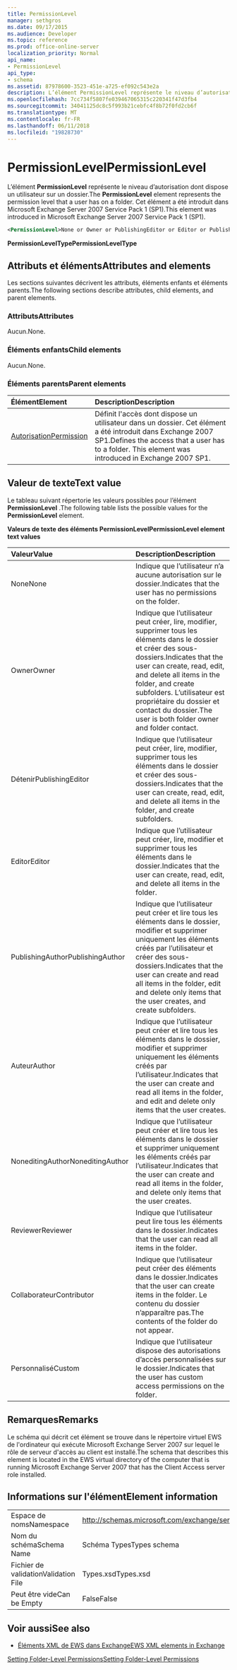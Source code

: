 ```yaml
---
title: PermissionLevel
manager: sethgros
ms.date: 09/17/2015
ms.audience: Developer
ms.topic: reference
ms.prod: office-online-server
localization_priority: Normal
api_name:
- PermissionLevel
api_type:
- schema
ms.assetid: 87978600-3523-451e-a725-ef092c543e2a
description: L’élément PermissionLevel représente le niveau d’autorisation dont dispose un utilisateur sur un dossier. Cet élément a été introduit dans Microsoft Exchange Server 2007 Service Pack 1 (SP1).
ms.openlocfilehash: 7cc734f5807fe039467065315c220341f47d3fb4
ms.sourcegitcommit: 34041125dc8c5f993b21cebfc4f8b72f0fd2cb6f
ms.translationtype: MT
ms.contentlocale: fr-FR
ms.lasthandoff: 06/11/2018
ms.locfileid: "19828730"
---
```

# <a name="permissionlevel"></a><span data-ttu-id="2f928-104">PermissionLevel</span><span class="sxs-lookup"><span data-stu-id="2f928-104">PermissionLevel</span></span>

<span data-ttu-id="2f928-105">L’élément **PermissionLevel** représente le niveau d’autorisation dont dispose un utilisateur sur un dossier.</span><span class="sxs-lookup"><span data-stu-id="2f928-105">The **PermissionLevel** element represents the permission level that a user has on a folder.</span></span> <span data-ttu-id="2f928-106">Cet élément a été introduit dans Microsoft Exchange Server 2007 Service Pack 1 (SP1).</span><span class="sxs-lookup"><span data-stu-id="2f928-106">This element was introduced in Microsoft Exchange Server 2007 Service Pack 1 (SP1).</span></span> 
  
```xml
<PermissionLevel>None or Owner or PublishingEditor or Editor or PublishingAuthor or Author or NoneditingAuthor or Reviewer or Contributor or Custom</PermissionLevel>
```

 <span data-ttu-id="2f928-107">**PermissionLevelType**</span><span class="sxs-lookup"><span data-stu-id="2f928-107">**PermissionLevelType**</span></span>
## <a name="attributes-and-elements"></a><span data-ttu-id="2f928-108">Attributs et éléments</span><span class="sxs-lookup"><span data-stu-id="2f928-108">Attributes and elements</span></span>

<span data-ttu-id="2f928-109">Les sections suivantes décrivent les attributs, éléments enfants et éléments parents.</span><span class="sxs-lookup"><span data-stu-id="2f928-109">The following sections describe attributes, child elements, and parent elements.</span></span>
  
### <a name="attributes"></a><span data-ttu-id="2f928-110">Attributs</span><span class="sxs-lookup"><span data-stu-id="2f928-110">Attributes</span></span>

<span data-ttu-id="2f928-111">Aucun.</span><span class="sxs-lookup"><span data-stu-id="2f928-111">None.</span></span>
  
### <a name="child-elements"></a><span data-ttu-id="2f928-112">Éléments enfants</span><span class="sxs-lookup"><span data-stu-id="2f928-112">Child elements</span></span>

<span data-ttu-id="2f928-113">Aucun.</span><span class="sxs-lookup"><span data-stu-id="2f928-113">None.</span></span>
  
### <a name="parent-elements"></a><span data-ttu-id="2f928-114">Éléments parents</span><span class="sxs-lookup"><span data-stu-id="2f928-114">Parent elements</span></span>

|<span data-ttu-id="2f928-115">**Élément**</span><span class="sxs-lookup"><span data-stu-id="2f928-115">**Element**</span></span>|<span data-ttu-id="2f928-116">**Description**</span><span class="sxs-lookup"><span data-stu-id="2f928-116">**Description**</span></span>|
|:-----|:-----|
|[<span data-ttu-id="2f928-117">Autorisation</span><span class="sxs-lookup"><span data-stu-id="2f928-117">Permission</span></span>](permission.md) <br/> |<span data-ttu-id="2f928-p103">Définit l'accès dont dispose un utilisateur dans un dossier. Cet élément a été introduit dans Exchange 2007 SP1.</span><span class="sxs-lookup"><span data-stu-id="2f928-p103">Defines the access that a user has to a folder. This element was introduced in Exchange 2007 SP1.</span></span>  <br/> |
   
## <a name="text-value"></a><span data-ttu-id="2f928-120">Valeur de texte</span><span class="sxs-lookup"><span data-stu-id="2f928-120">Text value</span></span>

<span data-ttu-id="2f928-121">Le tableau suivant répertorie les valeurs possibles pour l’élément **PermissionLevel** .</span><span class="sxs-lookup"><span data-stu-id="2f928-121">The following table lists the possible values for the **PermissionLevel** element.</span></span> 
  
<span data-ttu-id="2f928-122">**Valeurs de texte des éléments PermissionLevel**</span><span class="sxs-lookup"><span data-stu-id="2f928-122">**PermissionLevel element text values**</span></span>

|<span data-ttu-id="2f928-123">**Valeur**</span><span class="sxs-lookup"><span data-stu-id="2f928-123">**Value**</span></span>|<span data-ttu-id="2f928-124">**Description**</span><span class="sxs-lookup"><span data-stu-id="2f928-124">**Description**</span></span>|
|:-----|:-----|
|<span data-ttu-id="2f928-125">None</span><span class="sxs-lookup"><span data-stu-id="2f928-125">None</span></span>  <br/> |<span data-ttu-id="2f928-126">Indique que l’utilisateur n’a aucune autorisation sur le dossier.</span><span class="sxs-lookup"><span data-stu-id="2f928-126">Indicates that the user has no permissions on the folder.</span></span>  <br/> |
|<span data-ttu-id="2f928-127">Owner</span><span class="sxs-lookup"><span data-stu-id="2f928-127">Owner</span></span>  <br/> |<span data-ttu-id="2f928-128">Indique que l’utilisateur peut créer, lire, modifier, supprimer tous les éléments dans le dossier et créer des sous-dossiers.</span><span class="sxs-lookup"><span data-stu-id="2f928-128">Indicates that the user can create, read, edit, and delete all items in the folder, and create subfolders.</span></span> <span data-ttu-id="2f928-129">L’utilisateur est propriétaire du dossier et contact du dossier.</span><span class="sxs-lookup"><span data-stu-id="2f928-129">The user is both folder owner and folder contact.</span></span>  <br/> |
|<span data-ttu-id="2f928-130">Détenir</span><span class="sxs-lookup"><span data-stu-id="2f928-130">PublishingEditor</span></span>  <br/> |<span data-ttu-id="2f928-131">Indique que l’utilisateur peut créer, lire, modifier, supprimer tous les éléments dans le dossier et créer des sous-dossiers.</span><span class="sxs-lookup"><span data-stu-id="2f928-131">Indicates that the user can create, read, edit, and delete all items in the folder, and create subfolders.</span></span>  <br/> |
|<span data-ttu-id="2f928-132">Editor</span><span class="sxs-lookup"><span data-stu-id="2f928-132">Editor</span></span>  <br/> |<span data-ttu-id="2f928-133">Indique que l’utilisateur peut créer, lire, modifier et supprimer tous les éléments dans le dossier.</span><span class="sxs-lookup"><span data-stu-id="2f928-133">Indicates that the user can create, read, edit, and delete all items in the folder.</span></span>  <br/> |
|<span data-ttu-id="2f928-134">PublishingAuthor</span><span class="sxs-lookup"><span data-stu-id="2f928-134">PublishingAuthor</span></span>  <br/> |<span data-ttu-id="2f928-135">Indique que l’utilisateur peut créer et lire tous les éléments dans le dossier, modifier et supprimer uniquement les éléments créés par l’utilisateur et créer des sous-dossiers.</span><span class="sxs-lookup"><span data-stu-id="2f928-135">Indicates that the user can create and read all items in the folder, edit and delete only items that the user creates, and create subfolders.</span></span>  <br/> |
|<span data-ttu-id="2f928-136">Auteur</span><span class="sxs-lookup"><span data-stu-id="2f928-136">Author</span></span>  <br/> |<span data-ttu-id="2f928-137">Indique que l’utilisateur peut créer et lire tous les éléments dans le dossier, modifier et supprimer uniquement les éléments créés par l’utilisateur.</span><span class="sxs-lookup"><span data-stu-id="2f928-137">Indicates that the user can create and read all items in the folder, and edit and delete only items that the user creates.</span></span>  <br/> |
|<span data-ttu-id="2f928-138">NoneditingAuthor</span><span class="sxs-lookup"><span data-stu-id="2f928-138">NoneditingAuthor</span></span>  <br/> |<span data-ttu-id="2f928-139">Indique que l’utilisateur peut créer et lire tous les éléments dans le dossier et supprimer uniquement les éléments créés par l’utilisateur.</span><span class="sxs-lookup"><span data-stu-id="2f928-139">Indicates that the user can create and read all items in the folder, and delete only items that the user creates.</span></span>  <br/> |
|<span data-ttu-id="2f928-140">Reviewer</span><span class="sxs-lookup"><span data-stu-id="2f928-140">Reviewer</span></span>  <br/> |<span data-ttu-id="2f928-141">Indique que l’utilisateur peut lire tous les éléments dans le dossier.</span><span class="sxs-lookup"><span data-stu-id="2f928-141">Indicates that the user can read all items in the folder.</span></span>  <br/> |
|<span data-ttu-id="2f928-142">Collaborateur</span><span class="sxs-lookup"><span data-stu-id="2f928-142">Contributor</span></span>  <br/> |<span data-ttu-id="2f928-143">Indique que l’utilisateur peut créer des éléments dans le dossier.</span><span class="sxs-lookup"><span data-stu-id="2f928-143">Indicates that the user can create items in the folder.</span></span> <span data-ttu-id="2f928-144">Le contenu du dossier n’apparaître pas.</span><span class="sxs-lookup"><span data-stu-id="2f928-144">The contents of the folder do not appear.</span></span>  <br/> |
|<span data-ttu-id="2f928-145">Personnalisé</span><span class="sxs-lookup"><span data-stu-id="2f928-145">Custom</span></span>  <br/> |<span data-ttu-id="2f928-146">Indique que l’utilisateur dispose des autorisations d’accès personnalisées sur le dossier.</span><span class="sxs-lookup"><span data-stu-id="2f928-146">Indicates that the user has custom access permissions on the folder.</span></span>  <br/> |
   
## <a name="remarks"></a><span data-ttu-id="2f928-147">Remarques</span><span class="sxs-lookup"><span data-stu-id="2f928-147">Remarks</span></span>

<span data-ttu-id="2f928-148">Le schéma qui décrit cet élément se trouve dans le répertoire virtuel EWS de l'ordinateur qui exécute Microsoft Exchange Server 2007 sur lequel le rôle de serveur d'accès au client est installé.</span><span class="sxs-lookup"><span data-stu-id="2f928-148">The schema that describes this element is located in the EWS virtual directory of the computer that is running Microsoft Exchange Server 2007 that has the Client Access server role installed.</span></span>
  
## <a name="element-information"></a><span data-ttu-id="2f928-149">Informations sur l'élément</span><span class="sxs-lookup"><span data-stu-id="2f928-149">Element information</span></span>

|||
|:-----|:-----|
|<span data-ttu-id="2f928-150">Espace de noms</span><span class="sxs-lookup"><span data-stu-id="2f928-150">Namespace</span></span>  <br/> |http://schemas.microsoft.com/exchange/services/2006/types  <br/> |
|<span data-ttu-id="2f928-151">Nom du schéma</span><span class="sxs-lookup"><span data-stu-id="2f928-151">Schema Name</span></span>  <br/> |<span data-ttu-id="2f928-152">Schéma Types</span><span class="sxs-lookup"><span data-stu-id="2f928-152">Types schema</span></span>  <br/> |
|<span data-ttu-id="2f928-153">Fichier de validation</span><span class="sxs-lookup"><span data-stu-id="2f928-153">Validation File</span></span>  <br/> |<span data-ttu-id="2f928-154">Types.xsd</span><span class="sxs-lookup"><span data-stu-id="2f928-154">Types.xsd</span></span>  <br/> |
|<span data-ttu-id="2f928-155">Peut être vide</span><span class="sxs-lookup"><span data-stu-id="2f928-155">Can be Empty</span></span>  <br/> |<span data-ttu-id="2f928-156">False</span><span class="sxs-lookup"><span data-stu-id="2f928-156">False</span></span>  <br/> |
   
## <a name="see-also"></a><span data-ttu-id="2f928-157">Voir aussi</span><span class="sxs-lookup"><span data-stu-id="2f928-157">See also</span></span>



- [<span data-ttu-id="2f928-158">Éléments XML de EWS dans Exchange</span><span class="sxs-lookup"><span data-stu-id="2f928-158">EWS XML elements in Exchange</span></span>](ews-xml-elements-in-exchange.md)


[<span data-ttu-id="2f928-159">Setting Folder-Level Permissions</span><span class="sxs-lookup"><span data-stu-id="2f928-159">Setting Folder-Level Permissions</span></span>](http://msdn.microsoft.com/library/c7530e86-5112-401c-b10a-9c054ae59f07%28Office.15%29.aspx)

